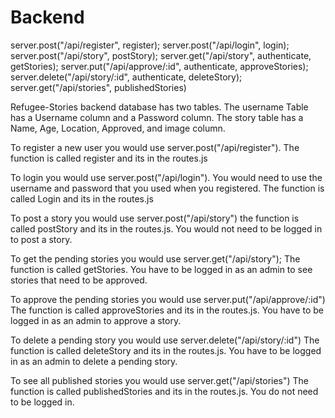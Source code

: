 # Backend
server.post("/api/register", register);
  server.post("/api/login", login);
  server.post("/api/story", postStory);
  server.get("/api/story", authenticate, getStories);
  server.put("/api/approve/:id", authenticate, approveStories);
  server.delete("/api/story/:id", authenticate, deleteStory);
  server.get("/api/stories", publishedStories)

  Refugee-Stories backend database has two tables.  The username Table has a Username column and a Password column.  The story table has a Name, Age, Location, Approved, and image column.  

  To register a new user you would use server.post("/api/register").  The function is called register and its in the routes.js

  To login you would use server.post("/api/login").  You would need to use the username and password that you used when you registered.  The function is called Login and its in the routes.js

  To post a story you would use server.post("/api/story")  the function is called postStory and its in the routes.js.  You would not need to be logged in to post a story.

  To get the pending stories you would use server.get("/api/story"); The function is called getStories. You have to be logged in as an admin to see stories that need to be approved.

  To approve the pending stories you would use server.put("/api/approve/:id") The function is called approveStories and its in the routes.js. You have to be logged in as an admin to approve a story.

  To delete a pending story you would use server.delete("/api/story/:id") The function is called deleteStory and its in the routes.js. You have to be logged in as an admin to delete a pending story. 

  To see all published stories you would use server.get("/api/stories")  The function is called publishedStories and its in the routes.js.  You do not need to be logged in. 


